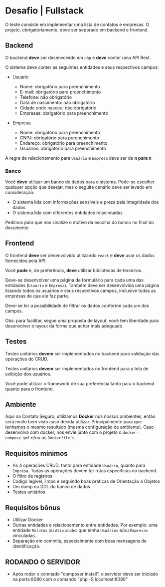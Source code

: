 # Desafio | Fullstack

O teste consiste em implementar uma lista de contatos e empresas. O projeto, obrigatoriamente, deve ser separado em backend e frontend.

## Backend

O backend **deve** ser desenvolvido em `php` e **deve** conter uma API Rest.

O sistema deve conter as seguintes entidades e seus respectivos campos:

- Usuário
    - Nome: obrigatório para preenchimento
    - E-mail: obrigatório para preenchimento
    - Telefone: não obrigatório
    - Data de nascimento: não obrigatório
    - Cidade onde nasceu: não obrigatório
    - Empresas: obrigatório para preenchimento

- Empresa
    - Nome: obrigatório para preenchimento
    - CNPJ: obrigatório para preenchimento
    - Endereço: obrigatório para preenchimento
    - Usuários: obrigatório para preenchimento

A regra de relacionamento para `Usuário` e `Empresa` deve ser de __n para n__

### Banco
Você **deve** utilizar um banco de dados para o sistema. Pode-se escolher qualquer opção que desejar, mas o seguite cenário deve ser levado em consideração:
- O sistema lida com informações sensíveis e preza pela integridade dos dados
- O sistema lida com diferentes entidades relacionadas

Pedimos para que nos sinalize o motivo da escolha do banco no final do documento


## Frontend
O frontend **deve** ser desenvolvido utilizando `react` e **deve** usar os dados fornecidos pela API.

Você **pode** e, de preferência, **deve** utilizar bibliotecas de terceiros.

Deve-se desenvolver uma página de formulário para cada uma das entidades (`Usuario` e `Empresa`). Também deve ser desenvolvida uma página listando todos os usuários e seus respectivos campos, inclusive todas as empresas de que ele faz parte.

Deve-se ter a possibilidade de filtrar os dados conforme cada um dos campos.

Obs: para facilitar, segue uma proposta de layout, você tem liberdade para desenvolver o layout da forma que achar mais adequado.

## Testes
Testes unitários **devem** ser implementados no backend para validação das operações do CRUD.

Testes unitários **devem** ser implementados no frontend para a tela de exibição dos usuários.

Você pode utilizar o framework de sua preferência tanto para o backend quanto para o frontend.

## Ambiente
Aqui na Contato Seguro, utilizamos __Docker__ nos nossos ambientes, então será muito bem visto caso decida utilizar. Principalmente para que tenhamos o mesmo resultado (mesma configuração de ambiente). Caso desenvolva com docker, nos envie junto com o projeto o `docker-compose.yml` e/ou os `Dockerfile´`s.

## Requisitos mínimos
- As 4 operações CRUD, tanto para entidade `Usuário`, quanto para `Empresa`. Todas as operações devem ter rotas específicas no backend.
- O filtro de registros
- Código legível, limpo e seguindo boas práticas de Orientação a Objetos
- Um dump ou DDL do banco de dados
- Testes unitários

## Requisitos bônus
- Utilizar Docker
- Outras entidades e relacionamento entre entidades. Por exemplo: uma entidade `Relatos` ou `Atividades` que tenha `Usuários` e/ou `Empresas` vinculadas.
- Separação em commits, especialmente com boas mensagens de identificação.

## RODANDO O SERVIDOR
- Após rodar o comnado "composer install", o servidor deve ser iniciado na porta 8080 com o comando "php -S localhost:8080"
